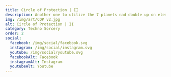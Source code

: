 ```yaml
---
title: Circle of Protection | II
description: Another one to utilize the 7 planets nad double up on elemetal energies
img: /img/art/COP v2.jpg
alt: Circle of Protection | II
category: Techno Sorcery
order: 2
social:
  facebook: /img/social/facebook.svg
  instagram: /img/social/instagram.svg
  youtube: /img/social/youtube.svg
  facebookAlt: Facebook
  instagramAlt: Instagram
  youtubeAlt: Youtube
---
```

